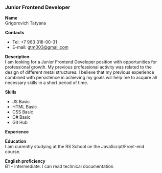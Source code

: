### Junior Frontend Developer 

__Name__  
    Grigorovich Tatyana
    
__Contacts__
* Tel: +7 963 318-00-31
* E-mail: gtm003@gmail.com

__Description__  
I am looking for a Junior Frontend Developer position with opportunities for professional growth. My previous professional activity was related to the design of different metal structures. I believe that my previous experience combined with persistence in achieving my goals will help me to acquire all necessary skills in a short period of time.

__Skills__
* JS Basic
* HTML Basic
* CSS Basic
* C# Basic
* Git Hub

__Experience__

__Education__  
I am currently studying at the RS School on the JavaScript/Front-end course.

__English proficiency__  
B1 – Intermediate. I can read technical documentation.

